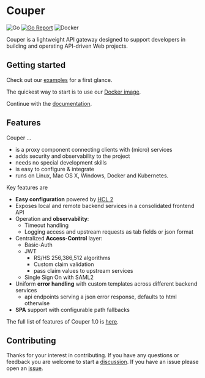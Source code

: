 # Couper

![Go](https://github.com/avenga/couper/workflows/Go/badge.svg)
[![Go Report](https://goreportcard.com/badge/github.com/avenga/couper)](https://goreportcard.com/report/github.com/avenga/couper)
![Docker](https://github.com/avenga/couper/workflows/Docker/badge.svg)

Couper is a lightweight API gateway designed to support developers in building and operating API-driven Web projects.

## Getting started

Check out our [examples](https://github.com/avenga/couper-examples) for a first glance.

The quickest way to start is to use our [Docker image](https://hub.docker.com/r/avenga/couper).

Continue with the [documentation](https://github.com/avenga/couper/tree/master/docs).


## Features

Couper …

* is a proxy component connecting clients with (micro) services
* adds security and observability to the project
* needs no special development skills
* is easy to configure & integrate
* runs on Linux, Mac OS X, Windows, Docker and Kubernetes.

Key features are

* **Easy configuration** powered by [HCL 2](https://github.com/hashicorp/hcl/tree/hcl2)
* Exposes local and remote backend services in a consolidated frontend API
* Operation and **observability**:
  * Timeout handling
  * Logging access and upstream requests as tab fields or json format
* Centralized **Access-Control** layer:
  * Basic-Auth
  * JWT
    * RS/HS 256,386,512 algorithms
    * Custom claim validation
    * pass claim values to upstream services
   * Single Sign On with SAML2
* Uniform **error handling** with custom templates across different backend services
  * api endpoints serving a json error response, defaults to html otherwise
* **SPA** support with configurable path fallbacks

The full list of features of Couper 1.0 is [here](FEATURES.md).


## Contributing

Thanks for your interest in contributing.
If you have any questions or feedback you are welcome to start a [discussion](https://github.com/avenga/couper/discussions).
If you have an issue please open an [issue](https://github.com/avenga/couper/issues).
